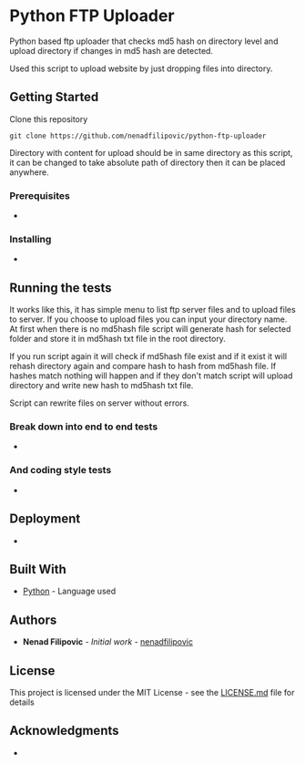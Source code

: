 # Python FTP Uploader

Python based ftp uploader that checks md5 hash on directory level and upload directory if changes in md5 hash are detected.

Used this script to upload website by just dropping files into directory.

## Getting Started

Clone this repository

```
git clone https://github.com/nenadfilipovic/python-ftp-uploader
```

Directory with content for upload should be in same directory as this script, it can be changed to take absolute path of directory then it can be placed anywhere.

### Prerequisites

-

### Installing

-

## Running the tests

It works like this, it has simple menu to list ftp server files and to upload files to server. If you choose to upload files you can input your directory name.
At first when there is no md5hash file script will generate hash for selected folder and store it in md5hash txt file in the root directory.

If you run script again it will check if md5hash file exist and if it exist it will rehash directory again and compare hash to hash from md5hash file.
If hashes match nothing will happen and if they don't match script will upload directory and write new hash to md5hash txt file.

Script can rewrite files on server without errors.

### Break down into end to end tests

-

### And coding style tests

-

## Deployment

-

## Built With

* [Python](https://www.python.org/) - Language used

## Authors

* **Nenad Filipovic** - *Initial work* - [nenadfilipovic](https://github.com/nenadfilipovic)

## License

This project is licensed under the MIT License - see the [LICENSE.md](LICENSE.md) file for details

## Acknowledgments

-